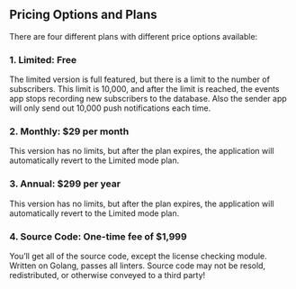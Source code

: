 ## Pricing Options and Plans

There are four different plans with different price options available:

### 1. Limited: Free

The limited version is full featured, but there is a limit to the number of subscribers. This limit is 10,000, and after the limit is reached, the events app stops recording new subscribers to the database. Also the sender app will only send out 10,000 push notifications each time.

### 2. Monthly: $29 per month

This version has no limits, but after the plan expires, the application will automatically revert to the Limited mode plan.

### 3. Annual: $299 per year

This version has no limits, but after the plan expires, the application will automatically revert to the Limited mode plan.

### 4. Source Code: One-time fee of $1,999

You’ll get all of the source code, except the license checking module. Written on Golang, passes all linters. Source code may not be resold, redistributed, or otherwise conveyed to a third party!
